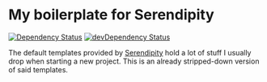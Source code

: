 # My boilerplate for Serendipity

[![Dependency Status](https://david-dm.org/yellowled/yl-s9y-templates.svg)](https://david-dm.org/yellowled/yl-s9y-templates)
[![devDependency Status](https://david-dm.org/yellowled/yl-s9y-templates/dev-status.svg)](https://david-dm.org/yellowled/yl-s9y-templates#info=devDependencies)

The default templates provided by [Serendipity](https://s9y.org) hold a lot of stuff I usually drop when starting a new project. This is an already stripped-down version of said templates.

